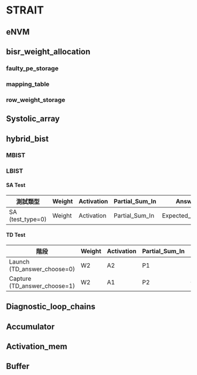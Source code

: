 # STRAIT

## eNVM

## bisr_weight_allocation

### faulty_pe_storage
### mapping_table
### row_weight_storage


## Systolic_array

## hybrid_bist

### MBIST

### LBIST

#### SA Test

| 測試類型 | Weight | Activation | Partial_Sum_In | Answer |
|----------|--------|------------|----------------|--------|
| SA (test_type=0) | Weight | Activation | Partial_Sum_In | Expected_Answer |

#### TD Test

| 階段 | Weight | Activation | Partial_Sum_In | Answer |
|------|--------|------------|----------------|--------|
| Launch (TD_answer_choose=0) | W2 | A2 | P1 | Launch_Answer |
| Capture (TD_answer_choose=1) | W2 | A1 | P2 | Capture_Answer |

## Diagnostic_loop_chains

## Accumulator

## Activation_mem

## Buffer
